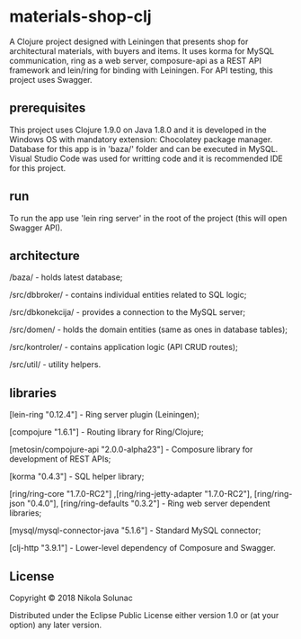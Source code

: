 # materials-shop-clj

A Clojure project designed with Leiningen that presents shop for architectural materials, with buyers and items. It uses korma for MySQL communication, ring as a web server, composure-api as a REST API framework and lein/ring for binding with Leiningen. For API testing, this project uses Swagger.

## prerequisites

This project uses Clojure 1.9.0 on Java 1.8.0 and it is developed in the Windows OS with mandatory extension: Chocolatey package manager. Database for this app is in 'baza/' folder and can be executed in MySQL. Visual Studio Code was used for writting code and it is recommended IDE for this project.

## run

To run the app use 'lein ring server' in the root of the project (this will open Swagger API).

## architecture

/baza/ - holds latest database;

/src/dbbroker/ - contains individual entities related to SQL logic;

/src/dbkonekcija/ - provides a connection to the MySQL server;

/src/domen/ - holds the domain entities (same as ones in database tables);

/src/kontroler/ - contains application logic (API CRUD routes);

/src/util/ - utility helpers.

## libraries

[lein-ring "0.12.4"] - Ring server plugin (Leiningen);

[compojure "1.6.1"] - Routing library for Ring/Clojure;

[metosin/compojure-api "2.0.0-alpha23"] - Composure library for development of REST APIs;

[korma "0.4.3"] - SQL helper library;

[ring/ring-core "1.7.0-RC2"] ,[ring/ring-jetty-adapter "1.7.0-RC2"], [ring/ring-json "0.4.0"], [ring/ring-defaults "0.3.2"] - Ring web server dependent libraries;

[mysql/mysql-connector-java "5.1.6"] - Standard MySQL connector;

[clj-http "3.9.1"] - Lower-level dependency of Composure and Swagger.

## License

Copyright © 2018 Nikola Solunac

Distributed under the Eclipse Public License either version 1.0 or (at your option) any later version.
